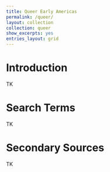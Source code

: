 ```yaml
---
title: Queer Early Americas
permalink: /queer/
layout: collection
collection: queer
show_excerpts: yes
entries_layout: grid
---
```

# Introduction
TK

# Search Terms
TK
# Secondary Sources
TK


<!-- collection: exhibition
entries_layout: grid
show_excerpts: false
permalink: /exhibition/home/
 -->